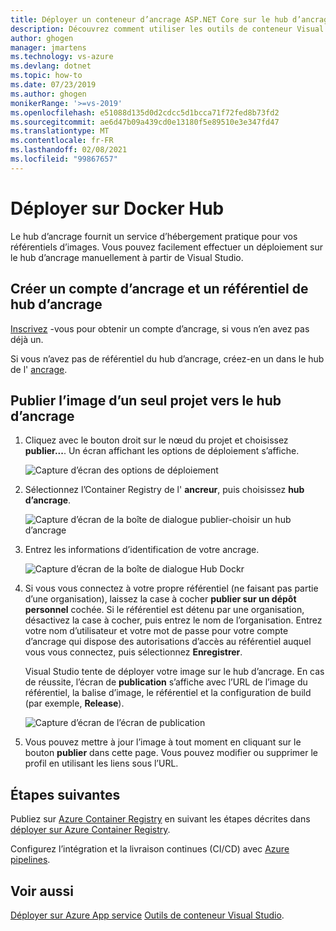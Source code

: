 ```yaml
---
title: Déployer un conteneur d’ancrage ASP.NET Core sur le hub d’ancrage | Microsoft Docs
description: Découvrez comment utiliser les outils de conteneur Visual Studio pour déployer une application Web ASP.NET Core sur le hub d’ancrage
author: ghogen
manager: jmartens
ms.technology: vs-azure
ms.devlang: dotnet
ms.topic: how-to
ms.date: 07/23/2019
ms.author: ghogen
monikerRange: '>=vs-2019'
ms.openlocfilehash: e51088d135d0d2cdcc5d1bcca71f72fed8b73fd2
ms.sourcegitcommit: ae6d47b09a439cd0e13180f5e89510e3e347fd47
ms.translationtype: MT
ms.contentlocale: fr-FR
ms.lasthandoff: 02/08/2021
ms.locfileid: "99867657"
---
```

# <a name="deploy-to-docker-hub"></a>Déployer sur Docker Hub

Le hub d’ancrage fournit un service d’hébergement pratique pour vos référentiels d’images. Vous pouvez facilement effectuer un déploiement sur le hub d’ancrage manuellement à partir de Visual Studio.

## <a name="create-a-docker-account-and-docker-hub-repository"></a>Créer un compte d’ancrage et un référentiel de hub d’ancrage

[Inscrivez](https://hub.docker.com/signup) -vous pour obtenir un compte d’ancrage, si vous n’en avez pas déjà un.

Si vous n’avez pas de référentiel du hub d’ancrage, créez-en un dans le hub de l' [ancrage](https://hub.docker.com/).

## <a name="publish-the-image-for-a-single-project-to-docker-hub"></a>Publier l’image d’un seul projet vers le hub d’ancrage

1. Cliquez avec le bouton droit sur le nœud du projet et choisissez **publier...**. Un écran affichant les options de déploiement s’affiche.

   ![Capture d’écran des options de déploiement](media/container-tools/vs-2019/docker-container-registry.png)

1. Sélectionnez l’Container Registry de l' **ancreur**, puis choisissez **hub d’ancrage**.

   ![Capture d’écran de la boîte de dialogue publier-choisir un hub d’ancrage](media/deploy-docker-hub/container-tools-docker-hub-deploy.png)

1. Entrez les informations d’identification de votre ancrage.

   ![Capture d’écran de la boîte de dialogue Hub Dockr](media/deploy-docker-hub/container-tools-docker-hub-credentials.png)

1. Si vous vous connectez à votre propre référentiel (ne faisant pas partie d’une organisation), laissez la case à cocher **publier sur un dépôt personnel** cochée. Si le référentiel est détenu par une organisation, désactivez la case à cocher, puis entrez le nom de l’organisation. Entrez votre nom d’utilisateur et votre mot de passe pour votre compte d’ancrage qui dispose des autorisations d’accès au référentiel auquel vous vous connectez, puis sélectionnez **Enregistrer**.

   Visual Studio tente de déployer votre image sur le hub d’ancrage.  En cas de réussite, l’écran de **publication** s’affiche avec l’URL de l’image du référentiel, la balise d’image, le référentiel et la configuration de build (par exemple, **Release**).

   ![Capture d’écran de l’écran de publication](media/deploy-docker-hub/container-tools-docker-hub-finished.png)

1. Vous pouvez mettre à jour l’image à tout moment en cliquant sur le bouton **publier** dans cette page.  Vous pouvez modifier ou supprimer le profil en utilisant les liens sous l’URL.

## <a name="next-steps"></a>Étapes suivantes

Publiez sur [Azure Container Registry](/azure/container-registry/) en suivant les étapes décrites dans [déployer sur Azure Container Registry](hosting-web-apps-in-docker.md).

Configurez l’intégration et la livraison continues (CI/CD) avec [Azure pipelines](/azure/devops/pipelines/?view=azure-devops&preserve-view=true).

## <a name="see-also"></a>Voir aussi

[Déployer sur Azure App service](deploy-app-service.md) 
 [Outils de conteneur Visual Studio](./index.yml).